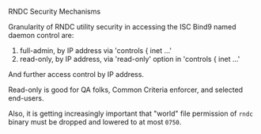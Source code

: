 RNDC Security Mechanisms


Granularity of RNDC utility security in accessing the ISC Bind9 
named daemon control are:

1.  full-admin, by IP address via 'controls { inet ...'
2.  read-only, by IP address, via 'read-only' option in 'controls { inet ...'

And further access control by IP address.

Read-only is good for QA folks, Common Criteria 
enforcer, and selected end-users.

Also, it is getting increasingly important that "world" file permission of `rndc` binary must be dropped and lowered to at most `0750`.
